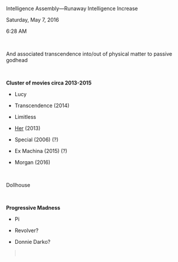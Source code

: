 Intelligence Assembly—Runaway Intelligence Increase

Saturday, May 7, 2016

6:28 AM

 

And associated transcendence into/out of physical matter to passive godhead

 

**Cluster of movies circa 2013-2015**

-   Lucy

-   Transcendence (2014)

-   Limitless

-   [Her](http://reddit.com/2txqps) (2013)

-   Special (2006) (?)

-   Ex Machina (2015) (?)

-   Morgan (2016)

 

Dollhouse

 

**Progressive Madness**

-   Pi

-   Revolver?

-   Donnie Darko?

>  

 

